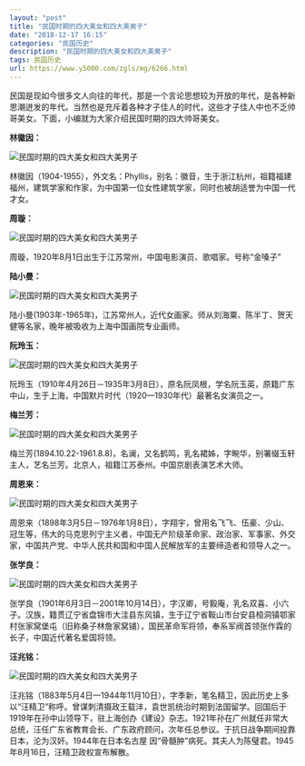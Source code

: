 ```yaml
---
layout: "post"
title: "民国时期的四大美女和四大美男子"
date: "2018-12-17 16:15"
categories: "民国历史"
description: "民国时期的四大美女和四大美男子"
tags: 民国历史
url: https://www.y5000.com/zgls/mg/6266.html
---
```






民国是现如今很多文人向往的年代，那是一个言论思想较为开放的年代，是各种新思潮迸发的年代。当然也是充斥着各种才子佳人的时代，这些才子佳人中也不乏帅哥美女。下面，小编就为大家介绍民国时期的四大帅哥美女。

**林徽因：**

![民国时期的四大美女和四大美男子](/uploads/allimg/161201/6-161201094T3552.JPG)

林徽因（1904-1955），外文名：Phyllis，别名：徽音，生于浙江杭州，祖籍福建福州，建筑学家和作家，为中国第一位女性建筑学家，同时也被胡适誉为中国一代才女。

**周璇：**

![民国时期的四大美女和四大美男子](/uploads/allimg/161201/6-16120109493S07.JPG)

周璇，1920年8月1日出生于江苏常州，中国电影演员、歌唱家。号称“金嗓子”

**陆小曼：**

![民国时期的四大美女和四大美男子](/uploads/allimg/161201/6-161201094921549.JPG)

陆小曼(1903年-1965年)，江苏常州人，近代女画家。师从刘海粟、陈半丁、贺天健等名家，晚年被吸收为上海中国画院专业画师。

**阮玲玉：**

![民国时期的四大美女和四大美男子](/uploads/allimg/161201/6-1612010949554N.JPG)

阮玲玉（1910年4月26日－1935年3月8日），原名阮凤根，学名阮玉英，原籍广东中山，生于上海，中国默片时代（1920—1930年代）最著名女演员之一。

**梅兰芳：**

![民国时期的四大美女和四大美男子](/uploads/allimg/161201/6-161201095012649.JPG)

梅兰芳(1894.10.22-1961.8.8)，名澜，又名鹤鸣，乳名裙姊，字畹华，别署缀玉轩主人，艺名兰芳。北京人，祖籍江苏泰州。中国京剧表演艺术大师。

**周恩来：**

![民国时期的四大美女和四大美男子](/uploads/allimg/161201/6-161201095030W4.JPG)

周恩来（1898年3月5日－1976年1月8日），字翔宇，曾用名飞飞、伍豪、少山、冠生等，伟大的马克思列宁主义者，中国无产阶级革命家、政治家、军事家、外交家，中国共产党、中华人民共和国和中国人民解放军的主要缔造者和领导人之一。

**张学良：**

![民国时期的四大美女和四大美男子](/uploads/allimg/161201/6-16120109504LO.JPG)

张学良（1901年6月3日－2001年10月14日），字汉卿，号毅庵，乳名双喜、小六子。汉族，籍贯辽宁省盘锦市大洼县东风镇，生于辽宁省鞍山市台安县桓洞镇鄂家村张家窝堡屯（旧称桑子林詹家窝铺），国民革命军将领，奉系军阀首领张作霖的长子，中国近代著名爱国将领。

**汪兆铭：**

![民国时期的四大美女和四大美男子](/uploads/allimg/161201/6-161201095104205.JPG)

汪兆铭（1883年5月4日—1944年11月10日），字季新，笔名精卫，因此历史上多以“汪精卫”称呼。曾谋刺清摄政王载沣，袁世凯统治时期到法国留学。回国后于1919年在孙中山领导下，驻上海创办《建设》杂志。1921年孙在广州就任非常大总统，汪任广东省教育会长、广东政府顾问，次年任总参议。于抗日战争期间投靠日本，沦为汉奸。1944年在日本名古屋
因“骨髓肿”病死。其夫人为陈璧君。1945年8月16日，汪精卫政权宣布解散。
